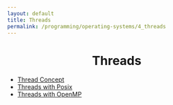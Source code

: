 ```yaml
---
layout: default
title: Threads
permalink: /programming/operating-systems/4_threads
---
```

<h1 style="text-align: center;">Threads</h1>

* [Thread Concept](/cstopics/programming/operating-systems/4_threads/4_0_threads)
* [Threads with Posix](/cstopics/programming/operating-systems/4_threads/4_1_posix)
* [Threads with OpenMP](/cstopics/programming/operating-systems/4_threads/4_2_openmp)
